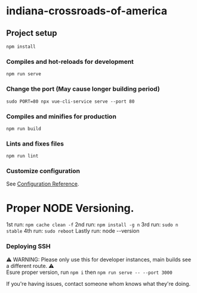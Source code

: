 # indiana-crossroads-of-america

## Project setup
```
npm install
```

### Compiles and hot-reloads for development
```
npm run serve
```

### Change the port (May cause longer building period)
```
sudo PORT=80 npx vue-cli-service serve --port 80
```

### Compiles and minifies for production
```
npm run build
```

### Lints and fixes files
```
npm run lint
```

### Customize configuration
See [Configuration Reference](https://cli.vuejs.org/config/).

# Proper NODE Versioning.
1st run: ``npm cache clean -f``
2nd run: ``npm install -g n``
3rd run: ``sudo n stable``
4th run: ``sudo reboot``
Lastly run: node --version


### Deploying SSH 
⚠ WARNING: Please only use this for developer instances, main builds see a different route. ⚠
<br />
Esure proper version, run ``npm i`` then ``npm run serve -- --port 3000
``

If you're having issues, contact someone whom knows what they're doing.
